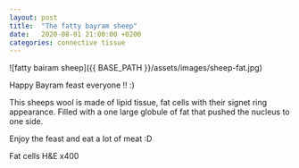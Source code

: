 ```yaml
---
layout: post
title:  "The fatty bayram sheep"
date:   2020-08-01 21:00:00 +0200
categories: connective tissue 
---
```


![fatty bairam sheep]({{ BASE_PATH }}/assets/images/sheep-fat.jpg)

Happy Bayram feast everyone !! :)

This sheeps wool is made of lipid tissue, fat cells with their signet ring appearance. Filled with a one large globule of fat that pushed the nucleus to one side. 


Enjoy the feast and eat a lot of meat :D


Fat cells H&E x400

